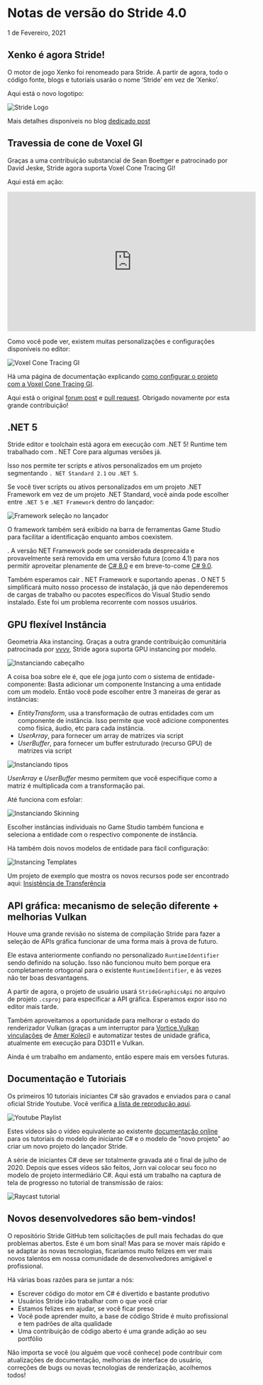 # Notas de versão do Stride 4.0

1 de Fevereiro, 2021

## Xenko é agora Stride!

O motor de jogo Xenko foi renomeado para Stride. A partir de agora, todo o código fonte, blogs e tutoriais usarão o nome ‘Stride’ em vez de ‘Xenko’.

Aqui está o novo logotipo:

![Stride Logo](media/ReleaseNotes-4.0/stride-logo.png)

Mais detalhes disponíveis no blog [dedicado post](https://stride3d.net/blog/xenko-has-been-renamed-to-stride/)

## Travessia de cone de Voxel GI

Graças a uma contribuição substancial de Sean Boettger e patrocinado por David Jeske, Stride agora suporta Voxel Cone Tracing GI!

Aqui está em ação:

<iframe width="560" height="315" src="https://www.youtube.com/embed/AZytf15FRks" frameborder="0" allow="accelerometer; autoplay; encrypted-media; gyroscope; picture-in-picture" allowfullscreen></iframe>

Como você pode ver, existem muitas personalizações e configurações disponíveis no editor:

![Voxel Cone Tracing GI](media/ReleaseNotes-4.0/voxelgi.jpg)

Há uma página de documentação explicando [ como configurar o projeto com a Voxel Cone Tracing GI](../manual/graphics/lights-and-shadows/voxel-cone-tracing-gi.md).

Aqui está o original [forum post](https://forums.stride3d.net/t/voxel-gi-implementation/1947) e [pull request](https://github.com/stride3d/stride/pull/583). Obrigado novamente por esta grande contribuição!

## .NET 5

Stride editor e toolchain está agora em execução com .NET 5! Runtime tem trabalhado com . NET Core para algumas versões já.

Isso nos permite ter scripts e ativos personalizados em um projeto segmentando `. NET Standard 2.1` ou `.NET 5`.

Se você tiver scripts ou ativos personalizados em um projeto .NET Framework em vez de um projeto .NET Standard, você ainda pode escolher entre `.NET 5` e `.NET Framework` dentro do lançador:

![Framework seleção no lançador](media/ReleaseNotes-4.0/launcher-net5.png)

O framework também será exibido na barra de ferramentas Game Studio para facilitar a identificação enquanto ambos coexistem.

. A versão NET Framework pode ser considerada desprecaída e provavelmente será removida em uma versão futura (como 4.1) para nos permitir aproveitar plenamente de [C# 8.0](https://docs.microsoft.com/en-us/dotnet/csharp/whats-new/csharp-8) e em breve-to-come [C# 9.0](https://devblogs.microsoft.com/dotnet/welcome-to-c-9-0/).

Também esperamos cair . NET Framework e suportando apenas . O NET 5 simplificará muito nosso processo de instalação, já que não dependeremos de cargas de trabalho ou pacotes específicos do Visual Studio sendo instalado. Este foi um problema recorrente com nossos usuários.

## GPU flexível Instância

Geometria Aka instancing. Graças a outra grande contribuição comunitária patrocinada por [vvvv](https://visualprogramming.net/), Stride agora suporta GPU instancing por modelo.

![Instanciando cabeçalho](media/ReleaseNotes-4.0/instancing-header.jpg)

A coisa boa sobre ele é, que ele joga junto com o sistema de entidade-componente: Basta adicionar um componente Instancing a uma entidade com um modelo. Então você pode escolher entre 3 maneiras de gerar as instâncias:

* _EntityTransform_, usa a transformação de outras entidades com um componente de instância. Isso permite que você adicione componentes como física, áudio, etc para cada instância.
* _UserArray_, para fornecer um array de matrizes via script
* _UserBuffer_, para fornecer um buffer estruturado (recurso GPU) de matrizes via script

![Instanciando tipos](media/ReleaseNotes-4.0/instancing-types.png)

_UserArray_ e _UserBuffer_ mesmo permitem que você especifique como a matriz é multiplicada com a transformação pai.

Até funciona com esfolar:

![Instanciando Skinning](media/ReleaseNotes-4.0/instancing-skinning.jpg)

Escolher instâncias individuais no Game Studio também funciona e seleciona a entidade com o respectivo componente de instância.

Há também dois novos modelos de entidade para fácil configuração:

![Instancing Templates](media/ReleaseNotes-4.0/instancing-templates.png)

Um projeto de exemplo que mostra os novos recursos pode ser encontrado aqui: [Insistência de Transferência](https://github.com/tebjan/StrideTransformationInstancing)


## API gráfica: mecanismo de seleção diferente + melhorias Vulkan

Houve uma grande revisão no sistema de compilação Stride para fazer a seleção de APIs gráfica funcionar de uma forma mais à prova de futuro.

Ele estava anteriormente confiando no personalizado `RuntimeIdentifier` sendo definido na solução. Isso não funcionou muito bem porque era completamente ortogonal para o existente `RuntimeIdentifier`, e às vezes não ter boas desvantagens.

A partir de agora, o projeto de usuário usará `StrideGraphicsApi` no arquivo de projeto `.csproj` para especificar a API gráfica. Esperamos expor isso no editor mais tarde.

Também aproveitamos a oportunidade para melhorar o estado do renderizador Vulkan (graças a um interruptor para [Vortice.Vulkan vinculações](https://github.com/amerkoleci/Vortice.Vulkan) de [Amer Koleci](https://github.com/amerkoleci)) e automatizar testes de unidade gráfica, atualmente em execução para D3D11 e Vulkan.

Ainda é um trabalho em andamento, então espere mais em versões futuras.

## Documentação e Tutoriais

Os primeiros 10 tutoriais iniciantes C# são gravados e enviados para o canal oficial Stride Youtube. Você verifica [ a lista de reprodução aqui](https://www.youtube.com/playlist?list=PLRZx2y7uC8mNySUMfOQf-TLNVnnHkLfPi).

![Youtube Playlist](media/ReleaseNotes-4.0/doc-playlist.jpg)

Estes vídeos são o vídeo equivalente ao existente [documentação online](../tutorials/csharpbeginner/index.md) para os tutoriais do modelo de iniciante C# e o modelo de "novo projeto" ao criar um novo projeto do lançador Stride.

A série de iniciantes C# deve ser totalmente gravada até o final de julho de 2020.
Depois que esses vídeos são feitos, Jorn vai colocar seu foco no modelo de projeto intermediário C#. Aqui está um trabalho na captura de tela de progresso no tutorial de transmissão de raios:

![Raycast tutorial](media/ReleaseNotes-4.0/doc-raycast-tutorial.jpg)

## Novos desenvolvedores são bem-vindos!
O repositório Stride GitHub tem solicitações de pull mais fechadas do que problemas abertos. Este é um bom sinal! Mas para se mover mais rápido e se adaptar às novas tecnologias, ficaríamos muito felizes em ver mais novos talentos em nossa comunidade de desenvolvedores amigável e profissional.

Há várias boas razões para se juntar a nós:

* Escrever código do motor em C# é divertido e bastante produtivo
* Usuários Stride irão trabalhar com o que você criar
* Estamos felizes em ajudar, se você ficar preso
* Você pode aprender muito, a base de código Stride é muito profissional e tem padrões de alta qualidade
* Uma contribuição de código aberto é uma grande adição ao seu portfólio

Não importa se você (ou alguém que você conhece) pode contribuir com atualizações de documentação, melhorias de interface do usuário, correções de bugs ou novas tecnologias de renderização, acolhemos todos!
